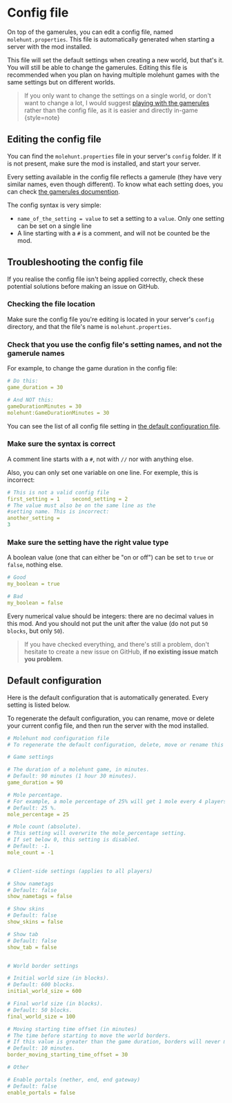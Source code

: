 # Config file

On top of the gamerules, you can edit a config file, named `molehunt.properties`. 
This file is automatically generated when starting a server with the mod installed.

This file will set the default settings when creating a new world, but that's it.
You will still be able to change the gamerules. Editing this file is recommended
when you plan on having multiple molehunt games with the same settings but on
different worlds.

> If you only want to change the settings on a single world, or don't want to change
> a lot, I would suggest [playing with the gamerules](gamerules.md) rather than the config
> file, as it is easier and directly in-game
{style=note}


## Editing the config file

You can find the `molehunt.properties` file in your server's `config` folder.
If it is not present, make sure the mod is installed, and start your server.

Every setting available in the config file reflects a gamerule (they have very
similar names, even though different). To know what each setting does, you can
check [the gamerules documention](gamerules.md).

The config syntax is very simple:
- `name_of_the_setting = value` to set a setting to a `value`. Only one setting 
  can be set on a single line
- A line starting with a `#` is a comment, and will not be counted be the mod. 


## Troubleshooting the config file

If you realise the config file isn't being applied correctly, check these potential
solutions before making an issue on GitHub.

### Checking the file location

Make sure the config file you're editing is located in your server's `config` directory,
and that the file's name is `molehunt.properties`.

### Check that you use the config file's setting names, and not the gamerule names

For example, to change the game duration in the config file:
```yaml
# Do this:
game_duration = 30

# And NOT this:
gameDurationMinutes = 30
molehunt:GameDurationMinutes = 30
```

You can see the list of all config file setting in [the default configuration file](#default-configuration).

### Make sure the syntax is correct

A comment line starts with a `#`, not with `//` nor with anything else.

Also, you can only set one variable on one line. For exemple, this is incorrect:
```yaml
# This is not a valid config file
first_setting = 1    second_setting = 2
# The value must also be on the same line as the 
#setting name. This is incorrect:
another_setting =
3
```

### Make sure the setting have the right value type

A boolean value (one that can either be "on or off") can be set to `true` or `false`,
nothing else.
```yaml
# Good
my_boolean = true

# Bad
my_boolean = false
```

Every numerical value should be integers: there are no decimal values in this mod. 
And you should not put the unit after the value (do not put `50 blocks`, but only `50`).

> If you have checked everything, and there's still a problem, don't hesitate to
> create a new issue on GitHub, **if no existing issue match you problem**.

## Default configuration

Here is the default configuration that is automatically generated. Every setting 
is listed below.

To regenerate the default configuration, you can rename, move or delete your 
current config file, and then run the server with the mod installed. 

```yaml
# Molehunt mod configuration file
# To regenerate the default configuration, delete, move or rename this file.

# Game settings

# The duration of a molehunt game, in minutes.
# Default: 90 minutes (1 hour 30 minutes).
game_duration = 90

# Mole percentage.
# For example, a mole percentage of 25% will get 1 mole every 4 players.
# Default: 25 %.
mole_percentage = 25

# Mole count (absolute).
# This setting will overwrite the mole_percentage setting.
# If set below 0, this setting is disabled.
# Default: -1.
mole_count = -1


# Client-side settings (applies to all players)

# Show nametags
# Default: false
show_nametags = false

# Show skins
# Default: false
show_skins = false

# Show tab
# Default: false
show_tab = false


# World border settings

# Initial world size (in blocks).
# Default: 600 blocks.
initial_world_size = 600

# Final world size (in blocks).
# Default: 50 blocks.
final_world_size = 100

# Moving starting time offset (in minutes)
# The time before starting to move the world borders.
# If this value is greater than the game duration, borders will never move.
# Default: 10 minutes.
border_moving_starting_time_offset = 30

# Other

# Enable portals (nether, end, end gateway)
# Default: false
enable_portals = false
```
